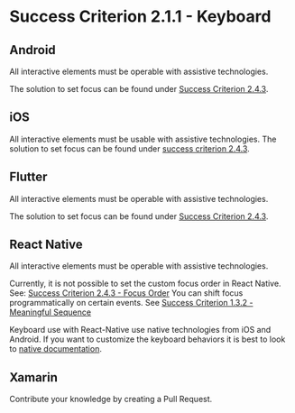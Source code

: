 # Success Criterion 2.1.1 - Keyboard

## Android

All interactive elements must be operable with assistive technologies.

The solution to set focus can be found under [Success Criterion 2.4.3](2.4.3.md).

## iOS

All interactive elements must be usable with assistive technologies. The solution to set focus can be found under [success criterion 2.4.3](2.4.3.md).

## Flutter

All interactive elements must be operable with assistive technologies.

The solution to set focus can be found under [Success Criterion 2.4.3](2.4.3.md).

## React Native

All interactive elements must be operable with assistive technologies.

Currently, it is not possible to set the custom focus order in React Native. See: [Success Criterion 2.4.3 - Focus Order](2.4.3.md)
You can shift focus programmatically on certain events. See [Success Criterion 1.3.2 - Meaningful Sequence](1.3.2.md)

Keyboard use with React-Native use native technologies from iOS and Android. If you want to customize the keyboard behaviors it is best to look to [native documentation](https://developer.apple.com/documentation/uikit/keyboards_and_input/adding_hardware_keyboard_support_to_your_app).

## Xamarin

Contribute your knowledge by creating a Pull Request.
